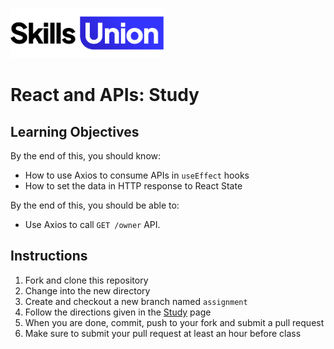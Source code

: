 [<img src="assets/images/su-logo.png" alt="Skills Union Logo" height="80px" />](https://www.skillsunion.com/)

# React and APIs: Study

## Learning Objectives

By the end of this, you should know:

- How to use Axios to consume APIs in `useEffect` hooks
- How to set the data in HTTP response to React State

By the end of this, you should be able to:

- Use Axios to call `GET /owner` API.

## Instructions

1. Fork and clone this repository
2. Change into the new directory
3. Create and checkout a new branch named `assignment`
4. Follow the directions given in the [Study](./Study.md) page
5. When you are done, commit, push to your fork and submit a pull request
6. Make sure to submit your pull request at least an hour before class
